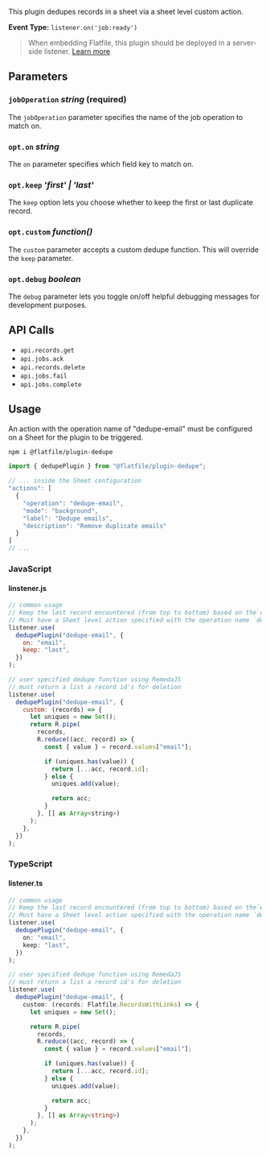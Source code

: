 <!-- START_INFOCARD -->

This plugin dedupes records in a sheet via a sheet level custom action.

**Event Type:**
`listener.on('job:ready')`

<!-- END_INFOCARD -->


> When embedding Flatfile, this plugin should be deployed in a server-side listener. [Learn more](/orchestration/listeners#listener-types)


## Parameters

### `jobOperation` *string* (required)

The `jobOperation` parameter specifies the name of the job operation to match on.

### `opt.on` *string*

The `on` parameter specifies which field key to match on.

### `opt.keep` *'first' | 'last'*

The `keep` option lets you choose whether to keep the first or last duplicate record.

### `opt.custom` *function()*

The `custom` parameter accepts a custom dedupe function. This will override the `keep` parameter.

### `opt.debug` *boolean*

The `debug` parameter lets you toggle on/off helpful debugging messages for development purposes.


## API Calls

- `api.records.get`
- `api.jobs.ack`
- `api.records.delete`
- `api.jobs.fail`
- `api.jobs.complete`


## Usage

An action with the operation name of "dedupe-email" must be configured on a Sheet for the plugin to be triggered.

```bash install
npm i @flatfile/plugin-dedupe
```

```js import
import { dedupePlugin } from "@flatfile/plugin-dedupe";
```

```ts
// ... inside the Sheet configuration
"actions": [
  {
    "operation": "dedupe-email",
    "mode": "background",
    "label": "Dedupe emails",
    "description": "Remove duplicate emails"
  }
]
// ...
```

### JavaScript

#### linstener.js 

```js listener.js
// common usage
// Keep the last record encountered (from top to bottom) based on the`email` field key.
// Must have a Sheet level action specified with the operation name `dedupe-email`
listener.use(
  dedupePlugin("dedupe-email", {
    on: "email",
    keep: "last",
  })
);

// user specified dedupe function using RemedaJS
// must return a list a record id's for deletion
listener.use(
  dedupePlugin("dedupe-email", {
    custom: (records) => {
      let uniques = new Set();
      return R.pipe(
        records,
        R.reduce((acc, record) => {
          const { value } = record.values["email"];

          if (uniques.has(value)) {
            return [...acc, record.id];
          } else {
            uniques.add(value);

            return acc;
          }
        }, [] as Array<string>)
      );
    },
  })
);
```

### TypeScript

#### listener.ts 

```ts listener.ts
// common usage
// Keep the last record encountered (from top to bottom) based on the`email` field key.
// Must have a Sheet level action specified with the operation name `dedupe-email`
listener.use(
  dedupePlugin("dedupe-email", {
    on: "email",
    keep: "last",
  })
);

// user specified dedupe function using RemedaJS
// must return a list a record id's for deletion
listener.use(
  dedupePlugin("dedupe-email", {
    custom: (records: Flatfile.RecordsWithLinks) => {
      let uniques = new Set();

      return R.pipe(
        records,
        R.reduce((acc, record) => {
          const { value } = record.values["email"];

          if (uniques.has(value)) {
            return [...acc, record.id];
          } else {
            uniques.add(value);

            return acc;
          }
        }, [] as Array<string>)
      );
    },
  })
);
```

